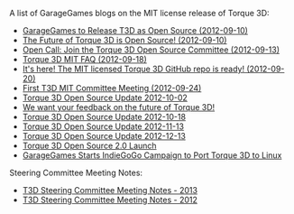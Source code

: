 A list of GarageGames blogs on the MIT license release of Torque 3D:

* [GarageGames to Release T3D as Open Source (2012-09-10)](http://www.garagegames.com/community/blogs/view/21876)
* [The Future of Torque 3D is Open Source! (2012-09-10)](http://www.garagegames.com/community/blogs/view/21875)
* [Open Call: Join the Torque 3D Open Source Committee (2012-09-13)](http://www.garagegames.com/community/blogs/view/21878)
* [Torque 3D MIT FAQ (2012-09-18)](http://www.garagegames.com/community/blogs/view/21882)
* [It's here! The MIT licensed Torque 3D GitHub repo is ready! (2012-09-20)](http://www.garagegames.com/community/blogs/view/21886)
* [First T3D MIT Committee Meeting (2012-09-24)](http://www.garagegames.com/community/blogs/view/21898)
* [Torque 3D Open Source Update 2012-10-02](http://www.garagegames.com/community/blogs/view/21913)
* [We want your feedback on the future of Torque 3D!](http://www.garagegames.com/community/blogs/view/21944)
* [Torque 3D Open Source Update 2012-10-18](http://www.garagegames.com/community/blogs/view/21952)
* [Torque 3D Open Source Update 2012-11-13](http://www.garagegames.com/community/blogs/view/22008)
* [Torque 3D Open Source Update 2012-12-13](http://www.garagegames.com/community/blogs/view/22064)
* [Torque 3D Open Source 2.0 Launch](http://www.garagegames.com/community/blogs/view/22074)
* [GarageGames Starts IndieGoGo Campaign to Port Torque 3D to Linux](http://www.garagegames.com/community/blogs/view/22075)

Steering Committee Meeting Notes:
* [T3D Steering Committee Meeting Notes - 2013](http://www.garagegames.com/community/forums/viewthread/132828)
* [T3D Steering Committee Meeting Notes - 2012](http://www.garagegames.com/community/forums/viewthread/131875)
